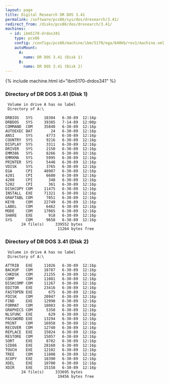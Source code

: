 ```yaml
---
layout: page
title: Digital Research DR DOS 3.41
permalink: /software/pcx86/sys/dos/dresearch/3.41/
redirect_from: /disks/pcx86/dos/dresearch/3.41/
machines:
  - id: ibm5170-drdos341
    type: pcx86
    config: /configs/pcx86/machine/ibm/5170/ega/640kb/rev1/machine.xml
    autoMount:
      A:
        name: DR DOS 3.41 (Disk 1)
      B:
        name: DR DOS 3.41 (Disk 2)
---
```


{% include machine.html id="ibm5170-drdos341" %}

### Directory of DR DOS 3.41 (Disk 1)

     Volume in drive A has no label
     Directory of A:\

    DRBIOS   SYS     18304   6-30-89  12:16p
    DRBDOS   SYS     39385   7-14-89  12:00p
    COMMAND  COM     35840   6-30-89  12:16p
    AUTOEXEC BAT        24   6-30-89  12:16p
    ANSI     SYS      4773   6-30-89  12:16p
    COUNTRY  SYS      9216   6-30-89  12:16p
    DISPLAY  SYS      3311   6-30-89  12:16p
    DRIVER   SYS      2150   6-30-89  12:16p
    EMM386   SYS      8266   6-30-89  12:16p
    EMMXMA   SYS      5995   6-30-89  12:16p
    PRINTER  SYS      5448   6-30-89  12:16p
    VDISK    SYS      3765   6-30-89  12:16p
    EGA      CPI     48987   6-30-89  12:16p
    4201     CPI      6680   6-30-89  12:16p
    4208     CPI       348   6-30-89  12:16p
    5202     CPI       361   6-30-89  12:16p
    DISKCOPY COM     11475   6-30-89  12:16p
    INSTALL  EXE     71321   6-30-89  12:16p
    GRAFTABL COM      7051   6-30-89  12:16p
    KEYB     COM     22749   6-30-89  12:16p
    LABEL    COM      6462   6-30-89  12:16p
    MODE     COM     17065   6-30-89  12:16p
    SHARE    EXE       918   6-30-89  12:16p
    SYS      COM      9658   6-30-89  12:16p
           24 file(s)     339552 bytes
                           11264 bytes free

### Directory of DR DOS 3.41 (Disk 2)

     Volume in drive A has no label
     Directory of A:\

    ATTRIB   EXE     11026   6-30-89  12:16p
    BACKUP   COM     18787   6-30-89  12:16p
    CHKDSK   COM     21255   6-30-89  12:16p
    COMP     COM     11081   6-30-89  12:16p
    DISKCOMP COM     11267   6-30-89  12:16p
    EDITOR   EXE     23416   6-30-89  12:16p
    FASTOPEN EXE       675   6-30-89  12:16p
    FDISK    COM     20947   6-30-89  12:16p
    FIND     EXE     12998   6-30-89  12:16p
    FORMAT   COM     18083   6-30-89  12:16p
    GRAPHICS COM      5358   6-30-89  12:16p
    NLSFUNC  EXE       629   6-30-89  12:16p
    PASSWORD EXE     13294   6-30-89  12:16p
    PRINT    COM     16958   6-30-89  12:16p
    RECOVER  COM     12740   6-30-89  12:16p
    REPLACE  EXE     15024   6-30-89  12:16p
    RESTORE  COM     15057   6-30-89  12:16p
    SORT     EXE      8782   6-30-89  12:16p
    SID86    EXE     28160   6-30-89  12:16p
    TOUCH    EXE     12102   6-30-89  12:16p
    TREE     COM     11808   6-30-89  12:16p
    XCOPY    EXE     18390   6-30-89  12:16p
    XDEL     EXE     10700   6-30-89  12:16p
    XDIR     EXE     15158   6-30-89  12:16p
           24 file(s)     333695 bytes
                           19456 bytes free

